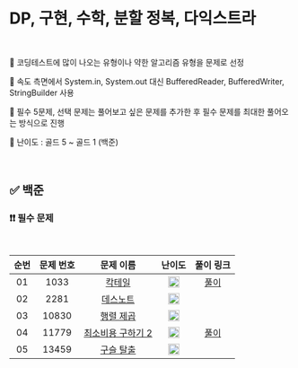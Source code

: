 # DP, 구현, 수학, 분할 정복, 다익스트라

<br/>

📌 코딩테스트에 많이 나오는 유형이나 약한 알고리즘 유형을 문제로 선정

📌 속도 측면에서 System.in, System.out 대신 BufferedReader, BufferedWriter, StringBuilder 사용

📌 필수 5문제, 선택 문제는 풀어보고 싶은 문제를 추가한 후 필수 문제를 최대한 풀어오는 방식으로 진행

📌 난이도 : 골드 5 ~ 골드 1 (백준)

<br/>

## ✅ 백준

### ❗❗ 필수 문제

<br/>

순번 | 문제 번호 | 문제 이름 | 난이도 | 풀이 링크
:---: | :---: | :---: | :---: | :---: 
01 | 1033 | [칵테일](https://www.acmicpc.net/problem/1033) | <img src="https://static.solved.ac/tier_small/14.svg" width=20px> | [풀이](https://github.com/psj98/Java_Study_Coding_18/blob/main/study/src/study_230531/problemset/boj_1033.java)
02 | 2281 | [데스노트](https://www.acmicpc.net/problem/2281) | <img src="https://static.solved.ac/tier_small/13.svg" width=20px> | []()
03 | 10830 | [행렬 제곱](https://www.acmicpc.net/problem/10830) | <img src="https://static.solved.ac/tier_small/12.svg" width=20px> | []()
04 | 11779 | [최소비용 구하기 2](https://www.acmicpc.net/problem/11779) | <img src="https://static.solved.ac/tier_small/13.svg" width=20px> | [풀이](https://github.com/psj98/Java_Study_Coding_18/blob/main/study/src/study_230531/problemset/boj_11779.java)
05 | 13459 | [구슬 탈출](https://www.acmicpc.net/problem/13459) | <img src="https://static.solved.ac/tier_small/15.svg" width=20px> | []()
